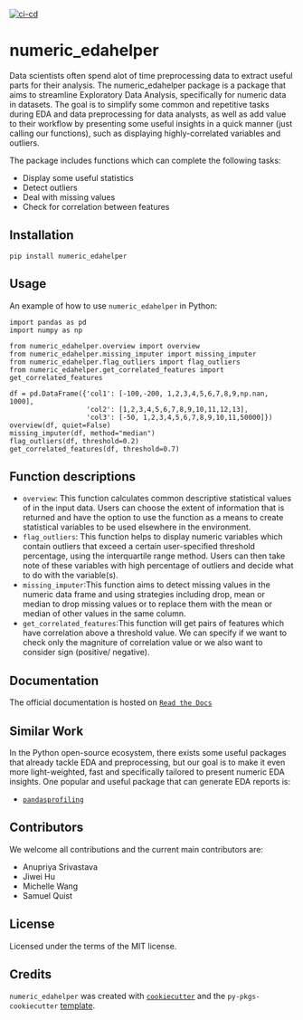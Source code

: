 [![ci-cd](https://github.com/UBC-MDS/numeric_edahelper/actions/workflows/ci-cd.yml/badge.svg)](https://github.com/UBC-MDS/numeric_edahelper/actions/workflows/ci-cd.yml)

# numeric_edahelper

Data scientists often spend alot of time preprocessing data to extract useful parts for their analysis. The numeric_edahelper package is a package that aims to streamline Exploratory Data Analysis, specifically for numeric data in datasets. The goal is to simplify some common and repetitive tasks during EDA and data preprocessing for data analysts, as well as add value to their workflow by presenting some useful insights in a quick manner (just calling our functions), such as displaying highly-correlated variables and outliers. 

The package includes functions which can complete the following tasks:

- Display some useful statistics
- Detect outliers
- Deal with missing values
- Check for correlation between features

## Installation

```
pip install numeric_edahelper
```

## Usage

An example of how to use `numeric_edahelper` in Python:
```
import pandas as pd
import numpy as np

from numeric_edahelper.overview import overview
from numeric_edahelper.missing_imputer import missing_imputer
from numeric_edahelper.flag_outliers import flag_outliers
from numeric_edahelper.get_correlated_features import get_correlated_features

df = pd.DataFrame({'col1': [-100,-200, 1,2,3,4,5,6,7,8,9,np.nan, 1000], 
                   'col2': [1,2,3,4,5,6,7,8,9,10,11,12,13],
                   'col3': [-50, 1,2,3,4,5,6,7,8,9,10,11,50000]})
overview(df, quiet=False)
missing_imputer(df, method="median")
flag_outliers(df, threshold=0.2)
get_correlated_features(df, threshold=0.7)
```

## Function descriptions

- `overview`: This function calculates common descriptive statistical values of in the input data. Users can choose the extent of information that is returned and have the option to use the function as a means to create statistical variables to be used elsewhere in the environment.
- `flag_outliers`: This function helps to display numeric variables which contain outliers that exceed a certain user-specified threshold percentage, using the interquartile range method. Users can then take note of these variables with high percentage of outliers and decide what to do with the variable(s).
- `missing_imputer`:This function aims to detect missing values in the numeric data frame and using strategies including drop, mean or median to drop missing values or to replace them with the mean or median of other values in the same column.
- `get_correlated_features`:This function will get pairs of features which have correlation above a threshold value. We can specify if we want to check only the magniture of correlation value or we also want to consider sign (positive/ negative).

## Documentation

The official documentation is hosted on [`Read the Docs`](https://numeric-edahelper.readthedocs.io)

## Similar Work

In the Python open-source ecosystem, there exists some useful packages that already  tackle EDA and preprocessing, but our goal is to make it even more light-weighted, fast and specifically tailored to present numeric EDA insights. One popular and useful package that can generate EDA reports is: 

- [`pandasprofiling`](https://github.com/pandas-profiling/pandas-profiling)


## Contributors

We welcome all contributions and the current main contributors are:

-   Anupriya Srivastava 
-   Jiwei Hu 
-   Michelle Wang 
-   Samuel Quist


## License

Licensed under the terms of the MIT license.

## Credits

`numeric_edahelper` was created with [`cookiecutter`](https://cookiecutter.readthedocs.io/en/latest/) and the `py-pkgs-cookiecutter` [template](https://github.com/py-pkgs/py-pkgs-cookiecutter).

